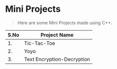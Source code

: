 # Mini Projects
> Here are some Mini Projects made using C++.

|S.No|Project Name|
|----|------------|
|1.|Tic-Tac-Toe|
|2.|Yoyo|
|3.|Text Encryption-Decryption|

